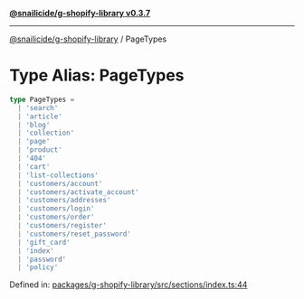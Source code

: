 [**@snailicide/g-shopify-library v0.3.7**](../README.md)

---

[@snailicide/g-shopify-library](../README.md) / PageTypes

# Type Alias: PageTypes

```ts
type PageTypes =
  | 'search'
  | 'article'
  | 'blog'
  | 'collection'
  | 'page'
  | 'product'
  | '404'
  | 'cart'
  | 'list-collections'
  | 'customers/account'
  | 'customers/activate_account'
  | 'customers/addresses'
  | 'customers/login'
  | 'customers/order'
  | 'customers/register'
  | 'customers/reset_password'
  | 'gift_card'
  | 'index'
  | 'password'
  | 'policy'
```

Defined in:
[packages/g-shopify-library/src/sections/index.ts:44](https://github.com/gbtunney/snailicide-monorepo/blob/master/packages/g-shopify-library/src/sections/index.ts#L44)
